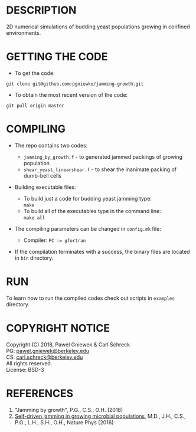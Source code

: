 DESCRIPTION
==================================================
2D numerical simulations of budding yeast populations growing in confined environments.

GETTING THE CODE
==================================================
* To get the code:  
```
git clone git@github.com:pgniewko/jamming-growth.git
```

* To obtain the most recent version of the code:   
```
git pull origin master
```

COMPILING 
==================================================
* The repo contains two codes:   
    + `jamming_by_growth.f` - to generated jammed packings of growing population    
    + `shear_yeast_linearshear.f` - to shear the inanimate packing of dumb-bell cells   

* Building executable files:
    + To build just a code for budding yeast jamming type:    
        `make `       
    + To build all of the executables type in the command line:    
        `make all`

* The compiling parameters can be changed in `config.mk` file:
    + Compiler:
        `FC := gfortran`

* If the compilation terminates with a success, the binary files are located in `bin` directory.       

RUN 
==================================================
To learn how to run the compiled codes check out scripts in `examples` directory.


COPYRIGHT NOTICE
================
Copyright (C) 2018,  Pawel Gniewek & Carl Schreck    
PG: pawel.gniewek@berkeley.edu    
CS: carl.schreck@berkeley.edu     
All rights reserved.    
License: BSD-3  

REFERENCES
===============
1. "Jamming by growth", P.G., C.S., O.H. (2018)
2. [Self-driven jamming in growing microbial populations](https://www.nature.com/articles/nphys3741), M.D., J.H., C.S., P.G., L.H., S.H., O.H., Nature Phys (2016)
